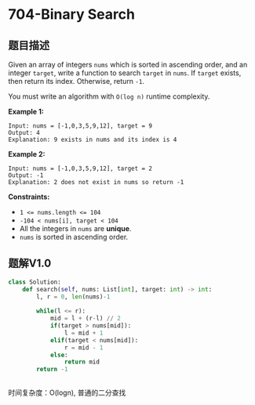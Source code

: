 # 704-Binary Search

## 题目描述

Given an array of integers `nums` which is sorted in ascending order, and an integer `target`, write a function to search `target` in `nums`. If `target` exists, then return its index. Otherwise, return `-1`.

You must write an algorithm with `O(log n)` runtime complexity.

 

**Example 1:**

```
Input: nums = [-1,0,3,5,9,12], target = 9
Output: 4
Explanation: 9 exists in nums and its index is 4
```

**Example 2:**

```
Input: nums = [-1,0,3,5,9,12], target = 2
Output: -1
Explanation: 2 does not exist in nums so return -1
```

 

**Constraints:**

- `1 <= nums.length <= 104`
- `-104 < nums[i], target < 104`
- All the integers in `nums` are **unique**.
- `nums` is sorted in ascending order.



## 题解V1.0

```python
class Solution:
    def search(self, nums: List[int], target: int) -> int:
        l, r = 0, len(nums)-1
        
        while(l <= r):
            mid = l + (r-l) // 2
            if(target > nums[mid]):
                l = mid + 1
            elif(target < nums[mid]):
                r = mid - 1
            else:
                return mid
        return -1
                
```

时间复杂度：O(logn), 普通的二分查找